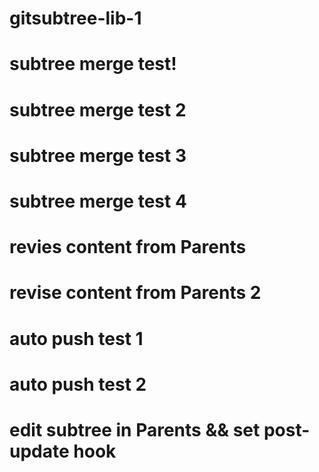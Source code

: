 # gitsubtree-lib-1

# subtree merge test!
# subtree merge test 2
# subtree merge test 3
# subtree merge test 4

# revies content from Parents
# revise content from Parents 2

# auto push test 1
# auto push test 2

# edit subtree in Parents && set post-update hook
